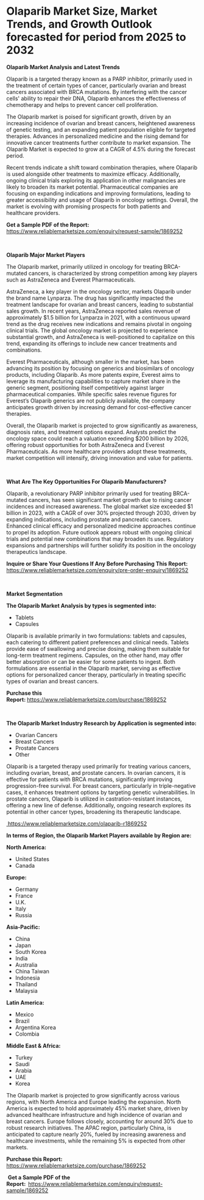 <p><h1>Olaparib Market Size, Market Trends, and Growth Outlook forecasted for period from 2025 to 2032</h1></p><p><strong>Olaparib Market Analysis and Latest Trends</strong></p>
<p><p>Olaparib is a targeted therapy known as a PARP inhibitor, primarily used in the treatment of certain types of cancer, particularly ovarian and breast cancers associated with BRCA mutations. By interfering with the cancer cells' ability to repair their DNA, Olaparib enhances the effectiveness of chemotherapy and helps to prevent cancer cell proliferation.</p><p>The Olaparib market is poised for significant growth, driven by an increasing incidence of ovarian and breast cancers, heightened awareness of genetic testing, and an expanding patient population eligible for targeted therapies. Advances in personalized medicine and the rising demand for innovative cancer treatments further contribute to market expansion. The Olaparib Market is expected to grow at a CAGR of 4.5% during the forecast period.</p><p>Recent trends indicate a shift toward combination therapies, where Olaparib is used alongside other treatments to maximize efficacy. Additionally, ongoing clinical trials exploring its application in other malignancies are likely to broaden its market potential. Pharmaceutical companies are focusing on expanding indications and improving formulations, leading to greater accessibility and usage of Olaparib in oncology settings. Overall, the market is evolving with promising prospects for both patients and healthcare providers.</p></p>
<p><strong>Get a Sample PDF of the Report:&nbsp;</strong> <a href="https://www.reliablemarketsize.com/enquiry/request-sample/1869252?utm_campaign=3042&utm_medium=2&utm_source=Github&utm_content=ia&utm_term=19042025&utm_id=olaparib">https://www.reliablemarketsize.com/enquiry/request-sample/1869252</a></p>
<p>&nbsp;</p>
<p><strong>Olaparib Major Market Players</strong></p>
<p><p>The Olaparib market, primarily utilized in oncology for treating BRCA-mutated cancers, is characterized by strong competition among key players such as AstraZeneca and Everest Pharmaceuticals. </p><p>AstraZeneca, a key player in the oncology sector, markets Olaparib under the brand name Lynparza. The drug has significantly impacted the treatment landscape for ovarian and breast cancers, leading to substantial sales growth. In recent years, AstraZeneca reported sales revenue of approximately $1.5 billion for Lynparza in 2021, with a continuous upward trend as the drug receives new indications and remains pivotal in ongoing clinical trials. The global oncology market is projected to experience substantial growth, and AstraZeneca is well-positioned to capitalize on this trend, expanding its offerings to include new cancer treatments and combinations.</p><p>Everest Pharmaceuticals, although smaller in the market, has been advancing its position by focusing on generics and biosimilars of oncology products, including Olaparib. As more patents expire, Everest aims to leverage its manufacturing capabilities to capture market share in the generic segment, positioning itself competitively against larger pharmaceutical companies. While specific sales revenue figures for Everest’s Olaparib generics are not publicly available, the company anticipates growth driven by increasing demand for cost-effective cancer therapies.</p><p>Overall, the Olaparib market is projected to grow significantly as awareness, diagnosis rates, and treatment options expand. Analysts predict the oncology space could reach a valuation exceeding $200 billion by 2026, offering robust opportunities for both AstraZeneca and Everest Pharmaceuticals. As more healthcare providers adopt these treatments, market competition will intensify, driving innovation and value for patients.</p></p>
<p>&nbsp;</p>
<p><strong>What Are The Key Opportunities For Olaparib Manufacturers?</strong></p>
<p><p>Olaparib, a revolutionary PARP inhibitor primarily used for treating BRCA-mutated cancers, has seen significant market growth due to rising cancer incidences and increased awareness. The global market size exceeded $1 billion in 2023, with a CAGR of over 30% projected through 2030, driven by expanding indications, including prostate and pancreatic cancers. Enhanced clinical efficacy and personalized medicine approaches continue to propel its adoption. Future outlook appears robust with ongoing clinical trials and potential new combinations that may broaden its use. Regulatory expansions and partnerships will further solidify its position in the oncology therapeutics landscape.</p></p>
<p><strong>Inquire or Share Your Questions If Any Before Purchasing This Report:</strong> <a href="https://www.reliablemarketsize.com/enquiry/pre-order-enquiry/1869252?utm_campaign=3042&utm_medium=2&utm_source=Github&utm_content=ia&utm_term=19042025&utm_id=olaparib">https://www.reliablemarketsize.com/enquiry/pre-order-enquiry/1869252</a></p>
<p>&nbsp;</p>
<p><strong>Market Segmentation</strong></p>
<p><strong>The Olaparib Market Analysis by types is segmented into:</strong></p>
<p><ul><li>Tablets</li><li>Capsules</li></ul></p>
<p><p>Olaparib is available primarily in two formulations: tablets and capsules, each catering to different patient preferences and clinical needs. Tablets provide ease of swallowing and precise dosing, making them suitable for long-term treatment regimens. Capsules, on the other hand, may offer better absorption or can be easier for some patients to ingest. Both formulations are essential in the Olaparib market, serving as effective options for personalized cancer therapy, particularly in treating specific types of ovarian and breast cancers.</p></p>
<p><strong>Purchase this Report:&nbsp;</strong><a href="https://www.reliablemarketsize.com/purchase/1869252?utm_campaign=3042&utm_medium=2&utm_source=Github&utm_content=ia&utm_term=19042025&utm_id=olaparib">https://www.reliablemarketsize.com/purchase/1869252</a></p>
<p>&nbsp;</p>
<p><strong>The Olaparib Market Industry Research by Application is segmented into:</strong></p>
<p><ul><li>Ovarian Cancers</li><li>Breast Cancers</li><li>Prostate Cancers</li><li>Other</li></ul></p>
<p><p>Olaparib is a targeted therapy used primarily for treating various cancers, including ovarian, breast, and prostate cancers. In ovarian cancers, it is effective for patients with BRCA mutations, significantly improving progression-free survival. For breast cancers, particularly in triple-negative cases, it enhances treatment options by targeting genetic vulnerabilities. In prostate cancers, Olaparib is utilized in castration-resistant instances, offering a new line of defense. Additionally, ongoing research explores its potential in other cancer types, broadening its therapeutic landscape.</p></p>
<p><a href="https://www.reliablemarketsize.com/olaparib-r1869252?utm_campaign=3042&utm_medium=2&utm_source=Github&utm_content=ia&utm_term=19042025&utm_id=olaparib">&nbsp;https://www.reliablemarketsize.com/olaparib-r1869252</a></p>
<p><strong>In terms of Region, the Olaparib Market Players available by Region are:</strong></p>
<p>
    <p> <strong> North America: </strong>
        <ul>
            <li>United States</li>
            <li>Canada</li>
        </ul>
        </p> 
    <p> <strong> Europe: </strong>
        <ul>
            <li>Germany</li>
            <li>France</li>
            <li>U.K.</li>
            <li>Italy</li>
            <li>Russia</li>
        </ul>
        </p> 
    <p> <strong> Asia-Pacific: </strong>
        <ul>
            <li>China</li>
            <li>Japan</li>
            <li>South Korea</li>
            <li>India</li>
            <li>Australia</li>
            <li>China Taiwan</li>
            <li>Indonesia</li>
            <li>Thailand</li>
            <li>Malaysia</li>
        </ul>
        </p> 
    <p> <strong> Latin America: </strong>
        <ul>
            <li>Mexico</li>
            <li>Brazil</li>
            <li>Argentina Korea</li>
            <li>Colombia</li>
        </ul>
        </p> 
    <p> <strong> Middle East & Africa: </strong>
        <ul>
            <li>Turkey</li>
            <li>Saudi</li>
            <li>Arabia</li>
            <li>UAE</li>
            <li>Korea</li>
        </ul>
    </p>
    </p>
<p><p>The Olaparib market is projected to grow significantly across various regions, with North America and Europe leading the expansion. North America is expected to hold approximately 45% market share, driven by advanced healthcare infrastructure and high incidence of ovarian and breast cancers. Europe follows closely, accounting for around 30% due to robust research initiatives. The APAC region, particularly China, is anticipated to capture nearly 20%, fueled by increasing awareness and healthcare investments, while the remaining 5% is expected from other markets.</p></p>
<p><strong>Purchase this Report: </strong><a href="https://www.reliablemarketsize.com/purchase/1869252?utm_campaign=3042&utm_medium=2&utm_source=Github&utm_content=ia&utm_term=19042025&utm_id=olaparib">https://www.reliablemarketsize.com/purchase/1869252</a></p>
<p>&nbsp;<strong>Get a Sample PDF of the Report:&nbsp;&nbsp;</strong><a href="https://www.reliablemarketsize.com/enquiry/request-sample/1869252?utm_campaign=3042&utm_medium=2&utm_source=Github&utm_content=ia&utm_term=19042025&utm_id=olaparib">https://www.reliablemarketsize.com/enquiry/request-sample/1869252</a></p>
<p><strong></strong></p>
<p><p></p><p></p><p></p></p>